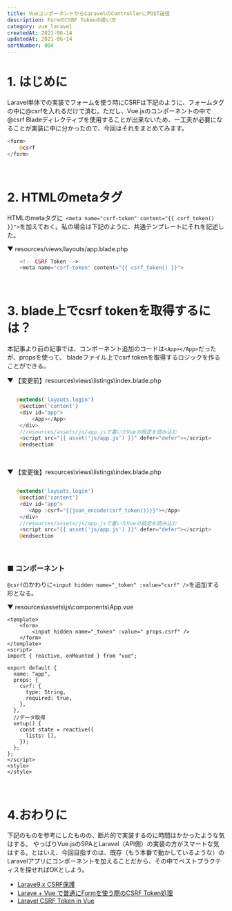 ```yaml
---
title: VueコンポーネントからLaravelのControllerにPOST送信
description: FormのCSRF Tokenの扱い方
category: vue_laravel
createdAt: 2021-06-14
updatedAt: 2021-06-14
sortNumber: 004
---
```


# 1. はじめに
Laravel単体での実装でフォームを使う時にCSRFは下記のように、フォームタグの中に@csrfを入れるだけで済む。ただし、Vue.jsのコンポーネントの中で@csrf Bladeディレクティブを使用することが出来ないため、一工夫が必要になることが実装に中に分かったので、今回はそれをまとめてみます。
```php
<form>
    @csrf
</form>
```

<br>

# 2. HTMLのmetaタグ
HTMLのmetaタグに` <meta name="csrf-token" content="{{ csrf_token() }}">`を加えておく。私の場合は下記のように、共通テンプレートにそれを記述した。

▼ resources/views/layouts/app.blade.php
```php
    <!-- CSRF Token -->
    <meta name="csrf-token" content="{{ csrf_token() }}">
```

<br>

# 3. blade上でcsrf tokenを取得するには？
本記事より前の記事では、コンポーネント追加のコードは`<App></App>`だったが、propsを使って、
bladeファイル上でcsrf tokenを取得するロジックを作ることができる。

▼ 【変更前】resources\views\listings\index.blade.php
```php 

   @extends('layouts.login')
    @section('content')
    <div id="app">
        <App></App>
    </div>
    //resources/assets/js/app.jsで書いたVueの設定を読み込む
    <script src="{{ asset('js/app.js') }}" defer="defer"></script>
    @endsection
```

<br>

▼ 【変更後】resources\views\listings\index.blade.php
```php 

   @extends('layouts.login')
    @section('content')
    <div id="app">
       <App :csrf="{{json_encode(csrf_token())}}"></App>
    </div>
    //resources/assets/js/app.jsで書いたVueの設定を読み込む
    <script src="{{ asset('js/app.js') }}" defer="defer"></script>
    @endsection
```

<br>

### ■ コンポーネント
 `@csrf`のかわりに`<input hidden name="_token" :value="csrf" />`を追加する形となる。

▼ resources\assets\js\components\App.vue
```vue
<template>
    <form>
        <input hidden name="_token" :value=" props.csrf" />
    </form>
</template>
<script>
import { reactive, onMounted } from "vue";

export default {
  name: "app",
  props: {
    csrf: {
      type: String,
      required: true,
    },
  },
  //データ取得
  setup() {
    const state = reactive({
      lists: [],
    });
  };
};
</script>
<style>
</style>

```

<br>

# 4.おわりに
下記のものを参考にしたものの、断片的で実装するのに時間はかかったような気はする。
やっぱりVue.jsのSPAとLaravel（API側）の実装の方がスマートな気はする。とはいえ、今回目指すのは、既存（もう本番で動かしているような）のLaravelアプリにコンポーネントを加えることだから、その中でベストプラクティスを探せればOKとしよう。

- [Larave9.x CSRF保護](https://readouble.com/laravel/9.x/ja/csrf.html)
- [Larave + Vue で普通にFormを使う際のCSRF Token処理](https://qiita.com/U-T/items/2a0fc3d9f9b02ede777a)
- [Laravel CSRF Token in Vue](https://laracasts.com/discuss/channels/vue/laravel-csrf-token-in-vue)

